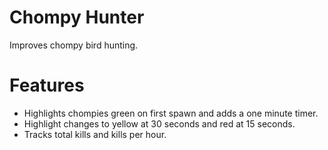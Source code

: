 # Chompy Hunter
Improves chompy bird hunting.

# Features

- Highlights chompies green on first spawn and adds a one minute timer.
- Highlight changes to yellow at 30 seconds and red at 15 seconds.
- Tracks total kills and kills per hour.
